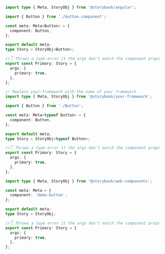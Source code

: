 ```ts filename="Button.stories.ts" renderer="angular" language="ts"
import type { Meta, StoryObj } from '@storybook/angular';

import { Button } from './button.component';

const meta: Meta<Button> = {
  component: Button,
};

export default meta;
type Story = StoryObj<Button>;

//👇 Throws a type error it the args don't match the component props
export const Primary: Story = {
  args: {
    primary: true,
  },
};
```

```ts filename="Button.stories.ts|tsx" renderer="common" language="ts"
// Replace your-framework with the name of your framework
import type { Meta, StoryObj } from '@storybook/your-framework';

import { Button } from './Button';

const meta: Meta<typeof Button> = {
  component: Button,
};

export default meta;
type Story = StoryObj<typeof Button>;

//👇 Throws a type error it the args don't match the component props
export const Primary: Story = {
  args: {
    primary: true,
  },
};
```

```ts filename="Button.stories.ts" renderer="web-components" language="ts"
import type { Meta, StoryObj } from '@storybook/web-components';

const meta: Meta = {
  component: 'demo-button',
};

export default meta;
type Story = StoryObj;

//👇 Throws a type error it the args don't match the component props
export const Primary: Story = {
  args: {
    primary: true,
  },
};
```

